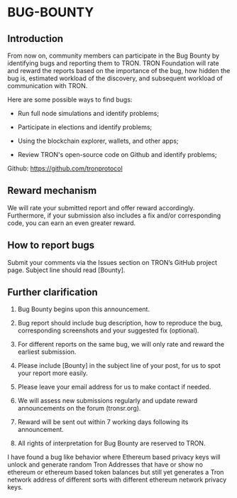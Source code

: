 
# BUG-BOUNTY

## Introduction

From now on, community members can participate in the Bug Bounty by identifying bugs and reporting them to TRON. TRON Foundation will rate and reward the reports based on the importance of the bug, how hidden the bug is, estimated workload of the discovery, and subsequent workload of communication with TRON. 

Here are some possible ways to find bugs:

* Run full node simulations and identify problems;

* Participate in elections and identify problems;

* Using the blockchain explorer, wallets, and other apps;

* Review TRON's open-source code on Github and identify problems;

Github: https://github.com/tronprotocol


## Reward mechanism

We will rate your submitted report and offer reward accordingly. Furthermore, if your submission also includes a fix and/or corresponding code, you can earn an even greater reward.


## How to report bugs

Submit your comments via the Issues section on TRON’s GitHub project page. Subject line should read [Bounty].


## Further clarification

1. Bug Bounty begins upon this announcement.

2. Bug report should include bug description, how to reproduce the bug, corresponding screenshots and your suggested fix (optional).

3. For different reports on the same bug, we will only rate and reward the earliest submission.

4. Please include [Bounty] in the subject line of your post, for us to spot your report more easily.

5. Please leave your email address for us to make contact if needed.

6. We will assess new submissions regularly and update reward announcements on the forum (tronsr.org).

7. Reward will be sent out within 7 working days following its announcement.

8. All rights of interpretation for Bug Bounty are reserved to TRON.

I have found a bug like behavior where Ethereum based privacy keys will unlock and generate random Tron Addresses that have or show no ethereum or ethereum based token balances but still yet generates a Tron network address of different sorts with different ethereum network privacy keys.
